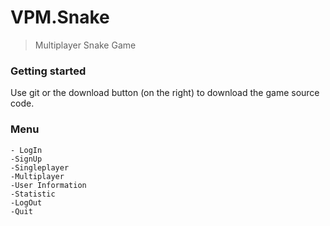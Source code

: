 # VPM.Snake

> Multiplayer Snake Game

### Getting started
Use git or the download button (on the right) to download the game source code.

### Menu
	- LogIn
	-SignUp
	-Singleplayer
	-Multiplayer
	-User Information
	-Statistic
	-LogOut 
	-Quit
